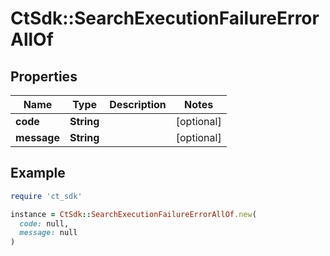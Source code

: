 # CtSdk::SearchExecutionFailureErrorAllOf

## Properties

| Name | Type | Description | Notes |
| ---- | ---- | ----------- | ----- |
| **code** | **String** |  | [optional] |
| **message** | **String** |  | [optional] |

## Example

```ruby
require 'ct_sdk'

instance = CtSdk::SearchExecutionFailureErrorAllOf.new(
  code: null,
  message: null
)
```

